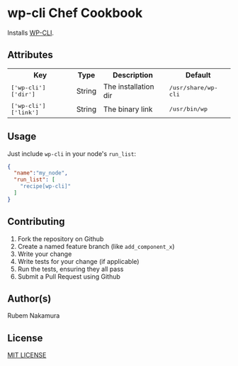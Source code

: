wp-cli Chef Cookbook
===============
Installs [WP-CLI](http://wp-cli.org/).


Attributes
----------
<table>
  <tr>
    <th>Key</th>
    <th>Type</th>
    <th>Description</th>
    <th>Default</th>
  </tr>
  <tr>
    <td><tt>['wp-cli']['dir']</tt></td>
    <td>String</td>
    <td>The installation dir</td>
    <td><tt>/usr/share/wp-cli</tt></td>
  </tr>
  <tr>
    <td><tt>['wp-cli']['link']</tt></td>
    <td>String</td>
    <td>The binary link</td>
    <td><tt>/usr/bin/wp</tt></td>
  </tr>
</table>

Usage
-----
Just include `wp-cli` in your node's `run_list`:

```json
{
  "name":"my_node",
  "run_list": [
    "recipe[wp-cli]"
  ]
}
```

Contributing
------------
1. Fork the repository on Github
2. Create a named feature branch (like `add_component_x`)
3. Write your change
4. Write tests for your change (if applicable)
5. Run the tests, ensuring they all pass
6. Submit a Pull Request using Github

Author(s)
---------
Rubem Nakamura

License
-------
[MIT LICENSE](http://opensource.org/licenses/MIT)
